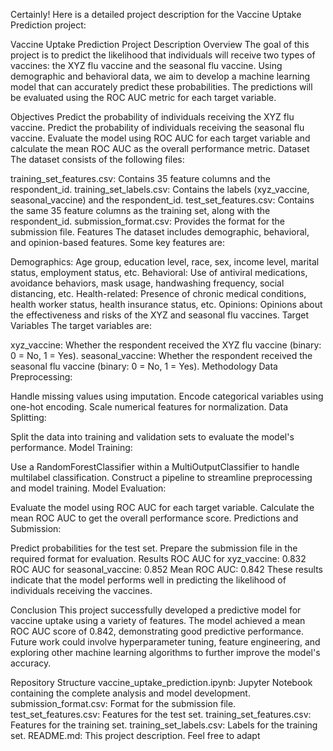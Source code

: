 Certainly! Here is a detailed project description for the Vaccine Uptake Prediction project:

Vaccine Uptake Prediction
Project Description
Overview
The goal of this project is to predict the likelihood that individuals will receive two types of vaccines: the XYZ flu vaccine and the seasonal flu vaccine. Using demographic and behavioral data, we aim to develop a machine learning model that can accurately predict these probabilities. The predictions will be evaluated using the ROC AUC metric for each target variable.

Objectives
Predict the probability of individuals receiving the XYZ flu vaccine.
Predict the probability of individuals receiving the seasonal flu vaccine.
Evaluate the model using ROC AUC for each target variable and calculate the mean ROC AUC as the overall performance metric.
Dataset
The dataset consists of the following files:

training_set_features.csv: Contains 35 feature columns and the respondent_id.
training_set_labels.csv: Contains the labels (xyz_vaccine, seasonal_vaccine) and the respondent_id.
test_set_features.csv: Contains the same 35 feature columns as the training set, along with the respondent_id.
submission_format.csv: Provides the format for the submission file.
Features
The dataset includes demographic, behavioral, and opinion-based features. Some key features are:

Demographics: Age group, education level, race, sex, income level, marital status, employment status, etc.
Behavioral: Use of antiviral medications, avoidance behaviors, mask usage, handwashing frequency, social distancing, etc.
Health-related: Presence of chronic medical conditions, health worker status, health insurance status, etc.
Opinions: Opinions about the effectiveness and risks of the XYZ and seasonal flu vaccines.
Target Variables
The target variables are:

xyz_vaccine: Whether the respondent received the XYZ flu vaccine (binary: 0 = No, 1 = Yes).
seasonal_vaccine: Whether the respondent received the seasonal flu vaccine (binary: 0 = No, 1 = Yes).
Methodology
Data Preprocessing:

Handle missing values using imputation.
Encode categorical variables using one-hot encoding.
Scale numerical features for normalization.
Data Splitting:

Split the data into training and validation sets to evaluate the model's performance.
Model Training:

Use a RandomForestClassifier within a MultiOutputClassifier to handle multilabel classification.
Construct a pipeline to streamline preprocessing and model training.
Model Evaluation:

Evaluate the model using ROC AUC for each target variable.
Calculate the mean ROC AUC to get the overall performance score.
Predictions and Submission:

Predict probabilities for the test set.
Prepare the submission file in the required format for evaluation.
Results
ROC AUC for xyz_vaccine: 0.832
ROC AUC for seasonal_vaccine: 0.852
Mean ROC AUC: 0.842
These results indicate that the model performs well in predicting the likelihood of individuals receiving the vaccines.

Conclusion
This project successfully developed a predictive model for vaccine uptake using a variety of features. The model achieved a mean ROC AUC score of 0.842, demonstrating good predictive performance. Future work could involve hyperparameter tuning, feature engineering, and exploring other machine learning algorithms to further improve the model's accuracy.

Repository Structure
vaccine_uptake_prediction.ipynb: Jupyter Notebook containing the complete analysis and model development.
submission_format.csv: Format for the submission file.
test_set_features.csv: Features for the test set.
training_set_features.csv: Features for the training set.
training_set_labels.csv: Labels for the training set.
README.md: This project description.
Feel free to adapt 
